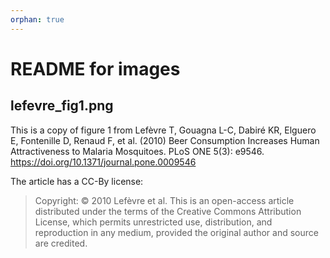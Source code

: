 ```yaml
---
orphan: true
---
```


# README for images

## lefevre_fig1.png

This is a copy of figure 1 from Lefèvre T, Gouagna L-C, Dabiré KR, Elguero E, Fontenille D, Renaud F, et al. (2010) Beer Consumption Increases Human Attractiveness to Malaria Mosquitoes. PLoS ONE 5(3): e9546. https://doi.org/10.1371/journal.pone.0009546

The article has a CC-By license:

> Copyright: © 2010 Lefèvre et al. This is an open-access article distributed
under the terms of the Creative Commons Attribution License, which permits
unrestricted use, distribution, and reproduction in any medium, provided the
original author and source are credited.

